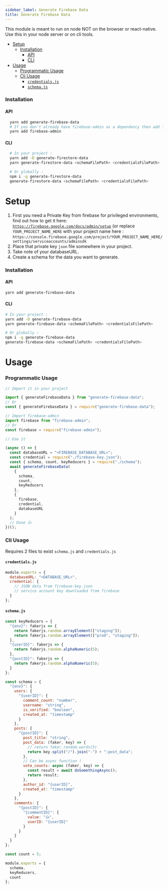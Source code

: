 ```yaml
---
sidebar_label: Generate Firebase Data
title: Generate Firebase Data
---
```


This module is meant to run on node NOT on the browser or react-native.  
Use this in your node server or on cli tools.

- [Setup](#setup)
    - [Installation](#installation-1)
      - [API](#api-1)
      - [CLI](#cli-1)
- [Usage](#usage)
    - [Programmatic Usage](#programmatic-usage)
    - [Cli Usage](#cli-usage)
      - [`credentials.js`](#credentialsjs)
      - [`schema.js`](#schemajs)

### Installation

#### API

```bash
  yarn add generate-firebase-data
  # If you don't already have firebase-admin as a dependency then add it too
  yarn add firebase-admin
```

#### CLI

```bash
  # In your project :
  yarn add -D generate-firestore-data
  yarn generate-firestore-data <schemaFilePath> <credentialsFilePath>

  # Or globally :
  npm i -g generate-firestore-data
  generate-firestore-data <schemaFilePath> <credentialsFilePath>
```

# Setup

1. First you need a Private Key from firebase for privileged environments, find out how to get it here: [`https://firebase.google.com/docs/admin/setup`](https://firebase.google.com/docs/admin/setup) \(or replace `YOUR_PROJECT_NAME_HERE` with your project name here : `https://console.firebase.google.com/project/YOUR_PROJECT_NAME_HERE/settings/serviceaccounts/adminsdk`
2. Place that private key `json` file somewhere in your project.
3. Take note of your databaseURL.
4. Create a schema for the data you want to generate.

### Installation

#### API

```bash
yarn add generate-firebase-data
```

#### CLI

```bash
# In your project :
yarn add -D generate-firebase-data
yarn generate-firebase-data <schemaFilePath> <credentialsFilePath>

# Or globally :
npm i -g generate-firebase-data
generate-firebase-data <schemaFilePath> <credentialsFilePath>
```

# Usage

### Programmatic Usage

```jsx
// Import it in your project

import { generateFirebaseData } from "generate-firebase-data";
// Or
const { generateFirebaseData } = require("generate-firebase-data");

// Import firebase-admin
import firebase from "firebase-admin";
// Or
const firebase = require("firebase-admin");

// Use it

(async () => {
  const databaseURL = "<FIREBASE_DATABASE_URL>";
  const credential = require("./firebase-key.json");
  const { schema, count, keyReducers } = require("./schema");
  await generateFirebaseData(
    {
      schema,
      count,
      keyReducers
    },
    {
      firebase,
      credential,
      databaseURL
    }
  );
  // Done 👍
})();
```

>

### Cli Usage

Requires 2 files to exist `schema.js` and `credentials.js`

#### `credentials.js`

```javascript
module.exports = {
  databaseURL: "<DATABASE_URL>",
  credential: {
    // JSON data from firebase-key.json
    // service account key downloaded from firebase
  }
};
```

#### `schema.js`

```javascript
const keyReducers = {
  "{env}": fakerjs => {
    return fakerjs.random.arrayElement(["staging"]);
    return fakerjs.random.arrayElement(["prod", "staging"]);
  },
  "{userID}": fakerjs => {
    return fakerjs.random.alphaNumeric(5);
  },
  "{postID}": fakerjs => {
    return fakerjs.random.alphaNumeric(5);
  }
};

const schema = {
  "{env}": {
    users: {
      "{userID}": {
        comment_count: "number",
        username: "string",
        is_verified: "boolean",
        created_at: "timestamp"
      }
    },
    posts: {
      "{postID}": {
        post_title: "string",
        post_data: (faker, key) => {
          // return faker.random.words(5)
          return key.split("/").join("-") + ":post_data";
        },
        // Can be async function !
        vote_counts: async (faker, key) => {
          const result = await doSomethingAsync();
          return result;
        },
        author_id: "{userID}",
        created_at: "timestamp"
      }
    },
    comments: {
      "{postID}": {
        "{commentID}": {
          value: "👍",
          userID: "{userID}"
        }
      }
    }
  }
};

const count = 5;

module.exports = {
  schema,
  keyReducers,
  count
};
```
